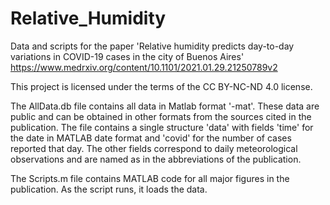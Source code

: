 # Relative_Humidity
Data and scripts for the paper 'Relative humidity predicts day-to-day variations in COVID-19 cases in the city of Buenos Aires'
https://www.medrxiv.org/content/10.1101/2021.01.29.21250789v2

This project is licensed under the terms of the CC BY-NC-ND 4.0 license.


The AllData.db file contains all data in Matlab format '-mat'. These data are public and can be obtained in other formats from the sources cited in the publication. The file contains a single structure 'data' with fields 'time' for the date in MATLAB date format and 'covid' for the number of cases reported that day. The other fields correspond to daily meteorological observations and are named as in the abbreviations of the publication.

The Scripts.m file contains MATLAB code for all major figures in the publication. As the script runs, it loads the data.
